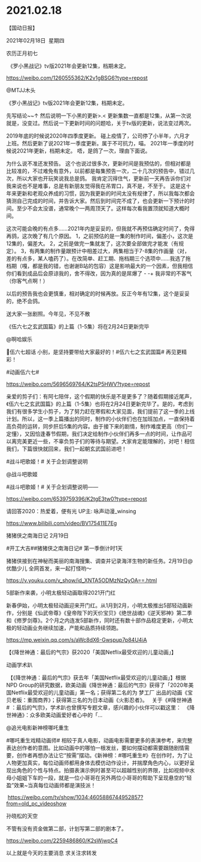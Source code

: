 ﻿#  2021.02.18
【国动日报】

2021年02月18日  星期四


农历正月初七


 《罗小黑战记》tv版2021年会更新12集，档期未定。

https://weibo.com/1260555362/K2v1gBSG6?type=repost

@MTJJ木头                            

《罗小黑战记》tv版2021年会更新12集，档期未定。

先写结论~~↑ 然后说明一下小黑的更新>.<
更新集数一直都是12集，从第一次说就是，没变过。然后说一下更新时间的问题哈，关于tv版的更新，说法变过两次。

2019年底的时候说2020年四季度更新。
碰上疫情了，公司停了小半年，六月才上班。然后更新了说2021年一季度更新。属于不可抗力，喵。
2021年一季度的时候说2021年更新，档期未定。
唔，是鸽了一次，理由下面说。

为什么说不准还发预告。
这个也说过很多次，更新时间是我预估的，但相对都是比较准的，不过难免有意外，以前都是每集预告一次，二十几次的预告中，错过几次，所以大家也开玩笑说我总是鸽。
我肯定沉得住气，更新前一天再告诉你们对我来说也不是难事，总是有新朋友觉得我在吊胃口，真不是，不至于。
这是这十年来更新和老观众养成的习惯，因为我更新的时间太没有规律了，所以我每次都会猜测自己完成的时间，并告诉大家。然后到时间完不成了，也会更新一下预计的时间。至少不会太没谱，通常晚个一两周顶天了。这样每次看我置顶就知道大概时间。

这次可能会晚的有点多……2021年内是妥妥的，但我就不再预估确定时间了，免得再鸽，这次晚了有几个原因。
1，之前预估的是一集的制作时间，偏差小，这次是12集的，偏差大。
2，之前是做完一集就发了，这次要全部做完才能发（有规定）。
3，有两集的制作量跟预计中相差过大，两集相当于7-8集的作画量（对，差的有点多，某人嗑药了）。在改简单、赶工期、拖档期三个选项中……我选了拖档期（嘎，都是我的错，也谢谢B站的包容）这是影响最大的一个因素，但我相信你们看到成品后会原谅我的，舍不得改，因为真的是屌爆了 - -+ 我非常的不客气（你客气点啊！）

以后的预告我也会更慎重，相对确定的时候再放。反正今年有12集，这个是妥妥的，绝不会鸽。

送大家一张剧照。今年见，不见不散




《伍六七之玄武国篇》的上篇（1-5集）将在2月24日更新完毕


@啊哈娱乐                            

伍六七超话 小别，是坚持要带给大家最好的！#伍六七之玄武国篇# 再见更精彩！

#动画伍六七# 


https://weibo.com/5696569764/K2tsP5HWV?type=repost      


亲爱的剪子们：有阿七陪伴，这个假期的快乐是不是更多了？随着假期接近尾声，《伍六七之玄武国篇》的上篇（1-5集）也将在2月24日更新完毕了。是的，考虑到我们有很多学生小剪子，为了努力赶在寒假和大家见面，我们提前了这一季的上线计划。所以，这一季上篇播出的同时，制作的小伙伴们也在加班加点，一直保持着高负荷的运转，同步肝后5集的内容。由于接下来的剧情，制作难度更高（你们一定懂），又因恰逢春节假期，我们决定给制作小伙伴们再多一点的时间，让作品可以离完美更近一些，不辜负剪子们的等待与期望。大家肯定能理解的，对吧！相信我们，下篇很快就回来，我们一起朝玄武国前进吧！       








#战斗吧歌姬！# 关于企划调整说明

@战斗吧歌姬 


#战斗吧歌姬！# 关于企划调整说明——

https://weibo.com/6539759396/K2tgE3tw0?type=repost




请回答2020：热爱着，便有光 UP主: 咏声动漫_winsing

https://www.bilibili.com/video/BV175411E7Eg




猪猪侠之南海日记 2月19日

#开工大吉##猪猪侠之南海日记# 第一季倒计时1天

猪猪侠接到在神秘而美丽的南海搜集、调查并记录海洋生物的新任务。2月19日@优酷少儿 全网首发，来一起打怪哟～

https://v.youku.com/v_show/id_XNTA5ODMzNzQyOA==.html





5部新作来袭，小明太极轻动画取得2021开门红

新春伊始，小明太极轻动画迎来开门红。从1月到2月，小明太极推出5部轻动画新作，分别是《仙武帝尊》《皇帝陛下的天价宝贝》《绝世战魂》《逆天邪神》第二季和《修罗剑尊》。2个月之内连发5部新作，同时还有数十部作品稳定更新，小明太极的轻动画业务继续加速，产能和品质持续领跑。

https://mp.weixin.qq.com/s/aWc8dX6-Gwspup7p84U4iA

【《降世神通：最后的气宗》获2020「美国Netflix最受欢迎的儿童动画」】

动画学术趴

 【《降世神通：最后的气宗》获去年「美国Netflix最受欢迎的儿童动画」】根据NPD Group的研究数据，欧美动画《降世神通：最后的气宗》获得了「2020年美国Netflix最受欢迎的儿童动画」第一名；获得第二名的为 梦工厂 出品的动画《宝贝老板：重围商界》；获得第三名的为日本动画《火影忍者》。
 
关于《#降世神通# ：最后的气宗》，学术趴也曾撰写专题文章，感兴趣的小伙伴可以戳这里：  《降世神通》：众多欧美动画爱好者心中的「...


@追光电影新神榜哪吒重生                            

#哪吒重生戏精动画师# 相较于真人电影，动画电影需要更多的表演参考，来完整表达创作者的意图。比如动画中的哪怕一根发丝，要如何摆动都需要跟随剧情需要，创作者再想办法让它“按需”摆动。《新神榜：#哪吒重生#》在创作时，为了让人物更加真实，每位动画师都用身体去模仿动作设计，并揣摩角色内心，以更好呈现出角色的个性与特点。拍摄表演示例时甚至可以超越性别的界限，比如视频中水母小姐姐下车的一段，就是一位小哥哥在另外两位小哥哥的帮助下呈现悬空的“轻盈”效果~当真每位动画师都是演技派！

 https://weibo.com/tv/show/1034:4605886744952857?from=old_pc_videoshow

孙晓松的天空                   


不管有没有资金做第二部，计划写第二部的剧本了。

https://weibo.com/2259486860/K2sWjwpC4

以上就是今天的主要消息
求关注求转发



















